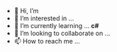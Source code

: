 - 👋 Hi, I’m 
- 👀 I’m interested in ...
- 🌱 I’m currently learning ... **c#**
- 💞️ I’m looking to collaborate on ...
- 📫 How to reach me ...

<!---
JoMatStrn/JoMatStrn is a ✨ special ✨ repository because its `README.md` (this file) appears on your GitHub profile.
You can click the Preview link to take a look at your changes.
--->
